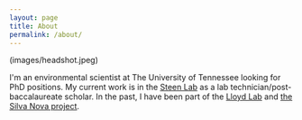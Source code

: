 ```yaml
---
layout: page
title: About
permalink: /about/
---
```


(images/headshot.jpeg)

I'm an environmental scientist at The University of Tennessee looking for PhD positions. My current work is in the [Steen Lab](https://adsteen.github.io/) as a lab technician/post-baccalaureate scholar. In the past, I have been part of the [Lloyd Lab](https://lloydlab.utk.edu/) and [the Silva Nova project](https://www.above-belowgroundinteractions.com/silva-nova). 
